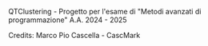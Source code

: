 QTClustering - Progetto per l'esame di "Metodi avanzati di programmazione" A.A. 2024 - 2025

Credits: Marco Pio Cascella - CascMark
